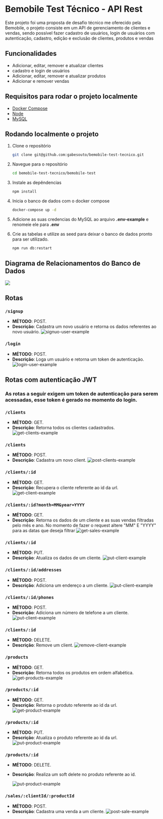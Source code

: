 # Bemobile Test Técnico - API Rest

Este projeto foi uma proposta de desafio técnico me oferecido pela Bemobile, o projeto consiste em um API de gerenciamento de clientes e vendas, sendo possível fazer cadastro de usuários, login de usuários com autenticação,     cadastro, edição e exclusão de clientes, produtos e vendas


## Funcionalidades

- Adicionar, editar, remover e atualizar clientes
- cadastro e login de usuários
- Adicionar, editar, remover e atualizar produtos
- Adicionar e remover vendas

## Requisitos para rodar o projeto localmente


- [Docker Compose](https://docs.docker.com/compose/install/)
- [Node](https://docs.npmjs.com/downloading-and-installing-node-js-and-npm)
- [MySQL](https://dev.mysql.com/doc/mysql-installation-excerpt/5.7/en/)

## Rodando localmente o projeto

1. Clone o repositório

    ```bash
   git clone git@github.com:gabesouto/bemobile-test-tecnico.git
    ```

2. Navegue para o repositório

    ```bash
    cd bemobile-test-tecnico/bemobile-test
    ```

3. Instale as depêndencias

    ```bash
    npm install
    ```

4. Inicia o banco de dados com o docker compose

    ```bash
    docker-compose up -d
    ```

5. Adicione as suas credencias do MySQL ao arquivo <Strong>.env-example</Strong> e renomeie ele para <Strong>.env</Strong>

6. Crie as tabelas e utilize as seed para deixar o banco de dados pronto para ser utilizado.

    ```bash
    npm run db:restart
    ```

## Diagrama de Relacionamentos do Banco de Dados

 ![](https://github.com/gabesouto/bemobile-test-tecnico/blob/main/bemobile-test/public/images/diagramaErV2.png)


## Rotas

### `/signup`

- **MÉTODO**: POST.
- **Descrição**: Cadastra um novo usuário e retorna os dados referentes ao novo usuário.
        ![signuo-user-example](https://github.com/gabesouto/bemobile-test-tecnico/blob/main/bemobile-test/public/images/signupExample.png)

### `/login`

- **MÉTODO**: POST.
- **Descrição**: Loga um usuário e retorna um token de autenticação.
        ![login-user-example](https://github.com/gabesouto/bemobile-test-tecnico/blob/main/bemobile-test/public/images/loginExample.png)

## Rotas com autenticação JWT

### As rotas a seguir exigem um token de autenticação para serem acessadas, esse token é gerado no momento do login.

### `/clients`

- **MÉTODO**: GET.
- **Descrição**: Retorna todos os clientes cadastrados.
        ![get-clients-example](https://github.com/gabesouto/bemobile-test-tecnico/blob/main/bemobile-test/public/images/getAllClientsExample.png)
  
### `/clients`

- **MÉTODO**: POST.
- **Descrição**: Cadastra um novo client.
        ![post-clients-example](https://github.com/gabesouto/bemobile-test-tecnico/blob/main/bemobile-test/public/images/createClientExample.png)


### `/clients/:id`

- **MÉTODO**: GET.
- **Descrição**: Recupera o cliente referente ao id da url.
        ![get-client-example](https://github.com/gabesouto/bemobile-test-tecnico/blob/main/bemobile-test/public/images/getClientByIdExample.png)

### `/clients/:id?month=MM&year=YYYY`

- **MÉTODO**: GET.
- **Descrição**: Retorna os dados de um cliente e as suas vendas filtradas pelo mês e ano. No momento de fazer o request altere "MM" E "YYYY" para as datas que deseja filtrar
        ![get-sales-example](https://github.com/gabesouto/bemobile-test-tecnico/blob/main/bemobile-test/public/images/getClientsSalesByDate.png)

### `/clients/:id`

- **MÉTODO**: PUT.
- **Descrição**: Atualiza os dados de um cliente.
        ![put-client-example](https://github.com/gabesouto/bemobile-test-tecnico/blob/main/bemobile-test/public/images/updateClientExample.png)

### `/clients/:id/addresses`

- **MÉTODO**: POST.
- **Descrição**: Adiciona um endereço a um cliente.
        ![put-client-example](https://github.com/gabesouto/bemobile-test-tecnico/blob/main/bemobile-test/public/images/updateClientExample.png)

### `/clients/:id/phones`

- **MÉTODO**: POST.
- **Descrição**: Adiciona um número de telefone a um cliente.
        ![put-client-example](https://github.com/gabesouto/bemobile-test-tecnico/blob/main/bemobile-test/public/images/updateClientExample.png)


### `/clients/:id`

- **MÉTODO**: DELETE.
- **Descrição**: Remove um client.
        ![remove-client-example](https://github.com/gabesouto/bemobile-test-tecnico/blob/main/bemobile-test/public/images/deleteClientExample.png)


### `/products`

- **MÉTODO**: GET.
- **Descrição**: Retorna todos os produtos em ordem alfabética.
        ![get-products-example](https://github.com/gabesouto/bemobile-test-tecnico/blob/main/bemobile-test/public/images/getAllProductsExample.png)

### `/products/:id`

- **MÉTODO**: GET.
- **Descrição**: Retorna o produto referente ao id da url.
        ![get-product-example](https://github.com/gabesouto/bemobile-test-tecnico/blob/main/bemobile-test/public/images/getProductByIdExample.png)

### `/products/:id`

- **MÉTODO**: PUT.
- **Descrição**: Atualiza o produto referente ao id da url.
        ![put-product-example](https://github.com/gabesouto/bemobile-test-tecnico/blob/main/bemobile-test/public/images/updateProduct.png)


### `/products/:id`

- **MÉTODO**: DELETE.
- **Descrição**: Realiza um soft delete no produto referente ao id.
  
     ![put-product-example](https://github.com/gabesouto/bemobile-test-tecnico/blob/main/bemobile-test/public/images/updateProduct.png)

### `/sales/:clientId/:productId`

- **MÉTODO**: POST.
- **Descrição**: Cadastra uma venda a um cliente.
        ![post-sale-example](https://github.com/gabesouto/bemobile-test-tecnico/blob/main/bemobile-test/public/images/createSale.png)
